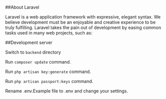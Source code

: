 ##About Laravel

Laravel is a web application framework with expressive, elegant syntax. We believe development must be an enjoyable and creative experience to be truly fulfilling. Laravel takes the pain out of development by easing common tasks used in many web projects, such as:

##Development server

Switch to `backend` directory

Run `composer update` command.

Run `php artisan key:generate` command.

Run `php artisan passport:keys` command.

Rename .env.Example file to .env and change your settings.
